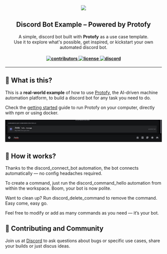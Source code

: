 <h3 align="center"> 
  <img height="50" src="https://raw.githubusercontent.com/Protofy-xyz/Protofy/assets/logo-protofy.png">
</h3>

<h2 align="center">Discord Bot Example – Powered by Protofy</h2>

<p align="center">
A simple, discord bot built with <strong>Protofy</strong> as a use case template.<br>
Use it to explore what's possible, get inspired, or kickstart your own automated discord bot.
</p>

<h4 align="center">
  <a href="https://github.com/your-username/kanban-protofy/graphs/contributors">
    <img src="https://img.shields.io/github/contributors-anon/your-username/kanban-protofy?color=yellow&style=flat" alt="contributors" style="height: 20px;">
  </a>
  <a href="https://opensource.org/licenses/mit">
    <img src="https://img.shields.io/badge/license-MIT-blue.svg?style=flat" alt="license" style="height: 20px;">
  </a>
  <a href="https://discord.gg/VpeZxMFfYW">
    <img src="https://img.shields.io/badge/discord-7289da.svg?style=flat&logo=discord" alt="discord" style="height: 20px;">
  </a>
</h4>

---

## 🧠 What is this?

This is a **real-world example** of how to use [Protofy](https://github.com/protofy-xyz/protofy), the AI-driven machine automation platform, to build a discord bot for any task you need to do.

Check the [getting started](https://github.com/Protofy-xyz/Protofy/blob/main/docs/getting-started.md) guide to run Protofy on your computer, directly with npm or using docker.

![discord-command](https://github.com/Protofy-xyz/discord-bot/blob/main/data/public/discord-command.png?raw=true)

## 🧠 How it works?

Thanks to the discord_connect_bot automation, the bot connects automatically — no config headaches required.

To create a command, just run the discord_command_hello automation from within the workspace. Boom, your bot is now polite.

Want to clean up? Run discord_delete_command to remove the command. Easy come, easy go.

Feel free to modify or add as many commands as you need — it’s your bot.

## 🙌 Contributing and Community
Join us at [Discord]("https://discord.gg/VpeZxMFfYW") to ask questions about bugs or specific use cases, share your builds or just discus ideas.